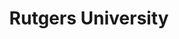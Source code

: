 ---
title: "Rutgers University"
thumbnail: https://aryashetty08.github.io/assets/img/3dprint.jpg
---